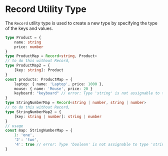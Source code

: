 # Record Utility Type

The `Record` utility type is used to create a new type by specifying the type of the keys and values.

```ts {monaco-run}
type Product = {
    name: string
    price: number
}
type ProductMap = Record<string, Product>
// to do this without Record,
type ProductMap2 = {
    [key: string]: Product
}
const products: ProductMap = {
    laptop: { name: 'Laptop', price: 1000 },
    mouse: { name: 'Mouse', price: 20 }
    keyboard: "keyboard" // error: Type 'string' is not assignable to type 'Product'
}
type StringNumberMap = Record<string | number, string | number>
// to do this without Record,
type StringNumberMap2 = {
    [key: string | number]: string | number
}
// usage
const map: StringNumberMap = {
    1: 'one',
    '2': 'two',
    '4': true // error: Type 'boolean' is not assignable to type 'string | number'
}
```